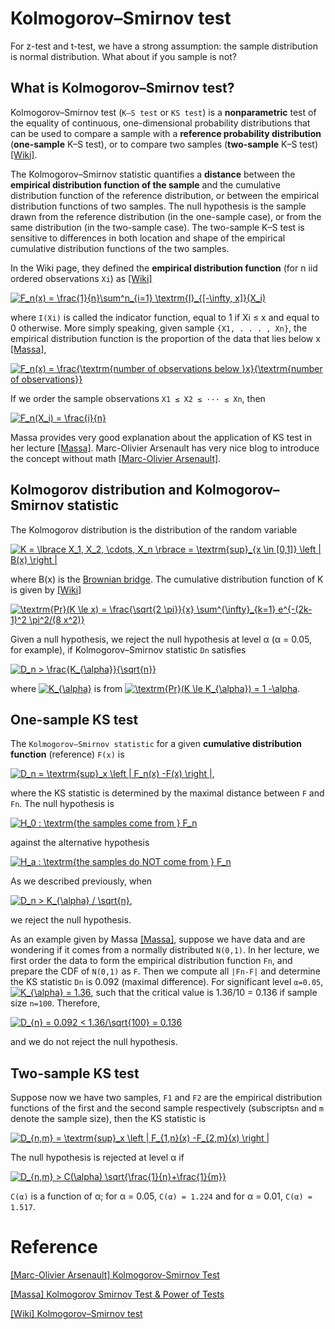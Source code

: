 
# Kolmogorov–Smirnov test 

For z-test and t-test, we have a strong assumption: the sample distribution is normal distribution. What about if you sample is not? 

## What is Kolmogorov–Smirnov test?

Kolmogorov–Smirnov test (`K–S test` or `KS test`) is a **nonparametric** test of the equality of continuous, one-dimensional probability distributions that can be used to compare a sample with a **reference probability distribution** (**one-sample** K–S test), or to compare two samples (**two-sample** K–S test) [[Wiki]][Kolmogorov–Smirnov test].

The Kolmogorov–Smirnov statistic quantifies a **distance** between the **empirical distribution function of the sample** and the cumulative distribution function of the reference distribution, or between the empirical distribution functions of two samples.  The null hypothesis is the sample drawn from the reference distribution (in the one-sample case), or from the same distribution (in the two-sample case). The two-sample K–S test is sensitive to differences in both location and shape of the empirical cumulative distribution functions of the two samples. 

In the Wiki page, they defined the **empirical distribution function** (for n iid ordered observations `Xi`) as [[Wiki]][Kolmogorov–Smirnov test]

<a href="https://www.codecogs.com/eqnedit.php?latex=F_n(x)&space;=&space;\frac{1}{n}\sum^n_{i=1}&space;\textrm{I}_{[-\infty,&space;x]}(X_i)" target="_blank"><img src="https://latex.codecogs.com/gif.latex?F_n(x)&space;=&space;\frac{1}{n}\sum^n_{i=1}&space;\textrm{I}_{[-\infty,&space;x]}(X_i)" title="F_n(x) = \frac{1}{n}\sum^n_{i=1} \textrm{I}_{[-\infty, x]}(X_i)" /></a>


where `I(Xi)` is called the indicator function, equal to 1 if Xi ≤ x and equal to 0 otherwise. More simply speaking, given sample `{X1, . . . , Xn}`, the empirical distribution function is the proportion of the data that lies below x [[Massa]][Kolmogorov Smirnov Test & Power of Tests], 

<a href="https://www.codecogs.com/eqnedit.php?latex=F_n(x)&space;=&space;\frac{\textrm{number&space;of&space;observations&space;below&space;}x}{\textrm{number&space;of&space;observations}}" target="_blank"><img src="https://latex.codecogs.com/gif.latex?F_n(x)&space;=&space;\frac{\textrm{number&space;of&space;observations&space;below&space;}x}{\textrm{number&space;of&space;observations}}" title="F_n(x) = \frac{\textrm{number of observations below }x}{\textrm{number of observations}}" /></a>

If we order the sample observations  `X1 ≤ X2 ≤ ··· ≤ Xn`, then 

<a href="https://www.codecogs.com/eqnedit.php?latex=F_n(X_i)&space;=&space;\frac{i}{n}" target="_blank"><img src="https://latex.codecogs.com/gif.latex?F_n(X_i)&space;=&space;\frac{i}{n}" title="F_n(X_i) = \frac{i}{n}" /></a>



Massa provides very good explanation about the application of KS test in her lecture [[Massa]][Kolmogorov Smirnov Test & Power of Tests]. Marc-Olivier Arsenault has very nice blog to introduce the concept without math [[Marc-Olivier Arsenault]][Kolmogorov-Smirnov Test].



## Kolmogorov distribution and Kolmogorov–Smirnov statistic

The Kolmogorov distribution is the distribution of the random variable

<a href="https://www.codecogs.com/eqnedit.php?latex=K&space;=&space;\lbrace&space;X_1,&space;X_2,&space;\cdots,&space;X_n&space;\rbrace&space;=&space;\textrm{sup}_{x&space;\in&space;[0,1]}&space;\left&space;|&space;B(x)&space;\right&space;|" target="_blank"><img src="https://latex.codecogs.com/gif.latex?K&space;=&space;\lbrace&space;X_1,&space;X_2,&space;\cdots,&space;X_n&space;\rbrace&space;=&space;\textrm{sup}_{x&space;\in&space;[0,1]}&space;\left&space;|&space;B(x)&space;\right&space;|" title="K = \lbrace X_1, X_2, \cdots, X_n \rbrace = \textrm{sup}_{x \in [0,1]} \left | B(x) \right |" /></a>

where B(x) is the [Brownian bridge](https://en.wikipedia.org/wiki/Brownian_bridge). The cumulative distribution function of K is given by [[Wiki]][Kolmogorov–Smirnov test]

<a href="https://www.codecogs.com/eqnedit.php?latex=\textrm{Pr}(K&space;\le&space;x)&space;=&space;\frac{\sqrt{2&space;\pi}}{x}&space;\sum^{\infty}_{k=1}&space;e^{-(2k-1)^2&space;\pi^2/(8&space;x^2)}" target="_blank"><img src="https://latex.codecogs.com/gif.latex?\textrm{Pr}(K&space;\le&space;x)&space;=&space;\frac{\sqrt{2&space;\pi}}{x}&space;\sum^{\infty}_{k=1}&space;e^{-(2k-1)^2&space;\pi^2/(8&space;x^2)}" title="\textrm{Pr}(K \le x) = \frac{\sqrt{2 \pi}}{x} \sum^{\infty}_{k=1} e^{-(2k-1)^2 \pi^2/(8 x^2)}" /></a>


Given a null hypothesis, we reject the null hypothesis at level α (α = 0.05, for example), if Kolmogorov–Smirnov statistic `Dn` satisfies

<a href="https://www.codecogs.com/eqnedit.php?latex=D_n&space;>&space;\frac{K_{\alpha}}{\sqrt{n}}" target="_blank"><img src="https://latex.codecogs.com/gif.latex?D_n&space;>&space;\frac{K_{\alpha}}{\sqrt{n}}" title="D_n > \frac{K_{\alpha}}{\sqrt{n}}" /></a>

where <a href="https://www.codecogs.com/eqnedit.php?latex=K_{\alpha}" target="_blank"><img src="https://latex.codecogs.com/gif.latex?K_{\alpha}" title="K_{\alpha}" /></a> is from <a href="https://www.codecogs.com/eqnedit.php?latex=\textrm{Pr}(K&space;\le&space;K_{\alpha})&space;=&space;1&space;-\alpha" target="_blank"><img src="https://latex.codecogs.com/gif.latex?\textrm{Pr}(K&space;\le&space;K_{\alpha})&space;=&space;1&space;-\alpha" title="\textrm{Pr}(K \le K_{\alpha}) = 1 -\alpha" /></a>.





## One-sample KS test


The `Kolmogorov–Smirnov statistic` for a given **cumulative distribution function** (reference) `F(x)` is

<a href="https://www.codecogs.com/eqnedit.php?latex=D_n&space;=&space;\textrm{sup}_x&space;\left&space;|&space;F_n(x)&space;-F(x)&space;\right&space;|" target="_blank"><img src="https://latex.codecogs.com/gif.latex?D_n&space;=&space;\textrm{sup}_x&space;\left&space;|&space;F_n(x)&space;-F(x)&space;\right&space;|" title="D_n = \textrm{sup}_x \left | F_n(x) -F(x) \right |" /></a>,

where the KS statistic is determined by the maximal distance between `F` and `Fn`. The null hypothesis is 

<a href="https://www.codecogs.com/eqnedit.php?latex=H_0&space;:&space;\textrm{the&space;samples&space;come&space;from&space;}&space;F_n" target="_blank"><img src="https://latex.codecogs.com/gif.latex?H_0&space;:&space;\textrm{the&space;samples&space;come&space;from&space;}&space;F_n" title="H_0 : \textrm{the samples come from } F_n" /></a>


against the alternative hypothesis 

<a href="https://www.codecogs.com/eqnedit.php?latex=H_a&space;:&space;\textrm{the&space;samples&space;do&space;NOT&space;come&space;from&space;}&space;F_n" target="_blank"><img src="https://latex.codecogs.com/gif.latex?H_a&space;:&space;\textrm{the&space;samples&space;do&space;NOT&space;come&space;from&space;}&space;F_n" title="H_a : \textrm{the samples do NOT come from } F_n" /></a>

As we described previously, when 

<a href="https://www.codecogs.com/eqnedit.php?latex=D_n&space;>&space;K_{\alpha}&space;/&space;\sqrt{n}" target="_blank"><img src="https://latex.codecogs.com/gif.latex?D_n&space;>&space;K_{\alpha}&space;/&space;\sqrt{n}" title="D_n > K_{\alpha} / \sqrt{n}" /></a>, 

we reject the null hypothesis.

As an example given by Massa [[Massa]][Kolmogorov Smirnov Test & Power of Tests], suppose we have data and are wondering if it comes from a normally distributed `N(0,1)`. In her lecture, we first order the data to form the empirical distribution function `Fn`, and prepare the CDF of `N(0,1)` as `F`. Then we compute all `|Fn-F|` and determine the KS statistic `Dn` is 0.092 (maximal difference). For significant level `α=0.05`, <a href="https://www.codecogs.com/eqnedit.php?latex=K_{\alpha}&space;=&space;1.36" target="_blank"><img src="https://latex.codecogs.com/gif.latex?K_{\alpha}&space;=&space;1.36" title="K_{\alpha} = 1.36" /></a>, such that the critical value is 1.36/10 = 0.136 if sample size `n=100`. Therefore,

<a href="https://www.codecogs.com/eqnedit.php?latex=D_{n}&space;=&space;0.092&space;<&space;1.36/\sqrt{100}&space;=&space;0.136" target="_blank"><img src="https://latex.codecogs.com/gif.latex?D_{n}&space;=&space;0.092&space;<&space;1.36/\sqrt{100}&space;=&space;0.136" title="D_{n} = 0.092 < 1.36/\sqrt{100} = 0.136" /></a>

and we do not reject the null hypothesis. 


## Two-sample KS test

Suppose now we have two samples, `F1` and `F2` are the empirical distribution functions of the first and the second sample respectively (subscripts`n` and `m` denote the sample size), then the KS statistic is

<a href="https://www.codecogs.com/eqnedit.php?latex=D_{n,m}&space;=&space;\textrm{sup}_x&space;\left&space;|&space;F_{1,n}(x)&space;-F_{2,m}(x)&space;\right&space;|" target="_blank"><img src="https://latex.codecogs.com/gif.latex?D_{n,m}&space;=&space;\textrm{sup}_x&space;\left&space;|&space;F_{1,n}(x)&space;-F_{2,m}(x)&space;\right&space;|" title="D_{n,m} = \textrm{sup}_x \left | F_{1,n}(x) -F_{2,m}(x) \right |" /></a>


The null hypothesis is rejected at level α if

<a href="https://www.codecogs.com/eqnedit.php?latex=D_{n,m}&space;>&space;C(\alpha)&space;\sqrt{\frac{1}{n}&plus;\frac{1}{m}}" target="_blank"><img src="https://latex.codecogs.com/gif.latex?D_{n,m}&space;>&space;C(\alpha)&space;\sqrt{\frac{1}{n}&plus;\frac{1}{m}}" title="D_{n,m} > C(\alpha) \sqrt{\frac{1}{n}+\frac{1}{m}}" /></a>

`C(α)` is a function of α; for α = 0.05, `C(α) = 1.224` and for α = 0.01, `C(α) = 1.517`.







# Reference



[Kolmogorov-Smirnov Test]: https://towardsdatascience.com/kolmogorov-smirnov-test-84c92fb4158d
[[Marc-Olivier Arsenault] Kolmogorov-Smirnov Test](https://towardsdatascience.com/kolmogorov-smirnov-test-84c92fb4158d)

[Kolmogorov Smirnov Test & Power of Tests]: http://www.stats.ox.ac.uk/~massa/Lecture%2013.pdf
[[Massa] Kolmogorov Smirnov Test & Power of Tests](http://www.stats.ox.ac.uk/~massa/Lecture%2013.pdf)

[Kolmogorov–Smirnov test]: https://en.wikipedia.org/wiki/Kolmogorov–Smirnov_test
[[Wiki] Kolmogorov–Smirnov test](https://en.wikipedia.org/wiki/Kolmogorov–Smirnov_test)

